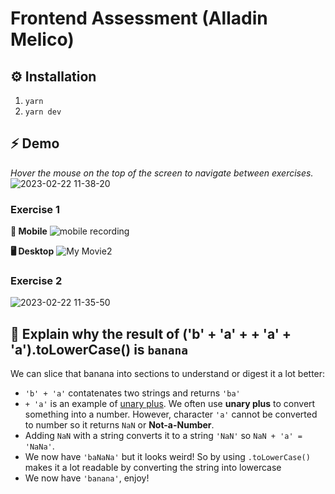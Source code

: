 # Frontend Assessment (Alladin Melico)

## ⚙️ Installation
1. `yarn`
1. `yarn dev`

## ⚡️ Demo
*Hover the mouse on the top of the screen to navigate between exercises.*
![2023-02-22 11-38-20](https://user-images.githubusercontent.com/40887666/220515887-8a80508c-c061-4c3e-8237-ded5898ce3f7.gif)


### Exercise 1
**📱 Mobile**
![mobile recording](https://user-images.githubusercontent.com/40887666/220350484-0fc2633e-065d-4dfb-813d-7d394407c9bc.gif)


**🖥️ Desktop**
![My Movie2](https://user-images.githubusercontent.com/40887666/220350526-18b1c23d-3e7f-4ed6-8c24-5ebf1fd13fd6.gif)

### Exercise 2
![2023-02-22 11-35-50](https://user-images.githubusercontent.com/40887666/220516000-8d413825-5023-41cf-8614-222e6d83b986.gif)


## 🍌 Explain why the result of ('b' + 'a' + + 'a' + 'a').toLowerCase() is `banana`
We can slice that banana into sections to understand or digest it a lot better:
- `'b' + 'a'` contatenates two strings and returns `'ba'` 
- `+ 'a'` is an example of [unary plus](https://developer.mozilla.org/en-US/docs/Web/JavaScript/Reference/Operators/Unary_plus). We often use **unary plus** to convert something into a number. However, character `'a'` cannot be converted to number so it returns `NaN` or **Not-a-Number**. 
- Adding `NaN` with a string converts it to a string `'NaN'` so `NaN + 'a' = 'NaNa'`.
- We now have `'baNaNa'` but it looks weird! So by using `.toLowerCase()` makes it a lot readable by converting the string into lowercase
- We now have `'banana'`, enjoy!